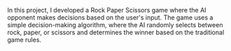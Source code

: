 In this project, I developed a Rock Paper Scissors game where the AI opponent makes decisions based on the user's input. The game uses a simple decision-making algorithm, where the AI randomly selects between rock, paper, or scissors and determines the winner based on the traditional game rules.
